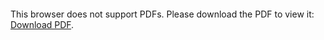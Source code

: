 <object data="christ-in-song/CIS1908pdfs/509.pdf" type="application/pdf" width="100%" height="1024px">
    <embed src="christ-in-song/CIS1908pdfs/509.pdf">
        <p>This browser does not support PDFs. Please download the PDF to view it: <a href="christ-in-song/CIS1908pdfs/509.pdf">Download PDF</a>.</p>
    </embed>
</object>
